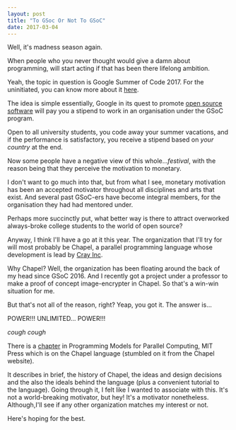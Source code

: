 ```yaml
---
layout: post
title: "To GSoc Or Not To GSoC"
date: 2017-03-04
---
```


Well, it's madness season again.

When people who you never thought would give a damn about programming, will start acting if that has been there lifelong ambition.


Yeah, the topic in question is Google Summer of Code 2017.
For the uninitiated, you can know more about it [here](https://summerofcode.withgoogle.com/).

The idea is simple essentially,
Google in its quest to promote [open source software](https://en.wikipedia.org/wiki/Open-source_software) will pay you a stipend to work in an organisation under the GSoC program.

Open to all university students, you code away your summer vacations, and if the performance is satisfactory, you receive a stipend based on *your country* at the end.


Now some people have a negative view of this whole...*festival*, with the reason being that they perceive the motivation to monetary.

I don't want to go much into that, but from what I see, monetary motivation has been an accepted motivator throughout all disciplines and arts that exist.
And several past GSoC-ers have become integral members, for the organisation they had had mentored under.

Perhaps more succinctly put, what better way is there to attract overworked always-broke college students to the world of open source?

Anyway, I think I'll have a go at it this year.
The organization that I'll try for will most probably be Chapel, a parallel programming language whose development is lead by [Cray Inc](http://www.cray.com/).

Why Chapel? Well, the organization has been floating around the back of my head since GSoC 2016. And I recently got a project under a professor to make a proof of concept image-encrypter in Chapel.
So that's a win-win situation for me.

But that's not all of the reason, right?
Yeap, you got it. The answer is...

POWER!!! UNLIMITED... POWER!!!

*cough* *cough*

There is a [chapter](http://chapel.cray.com/publications/PMfPC-Chapel.pdf) in Programming Models for Parallel Computing, MIT Press which is on the Chapel language (stumbled on it from the Chapel website).

It describes in brief, the history of Chapel, the ideas and design decisions and the also the ideals behind the language (plus a convenient tutorial to the language).
Going through it, I felt like I wanted to associate with this. It's not a world-breaking motivator, but hey! It's a motivator nonetheless.
Although,I'll see if any other organization matches my interest or not.

Here's hoping for the best.
